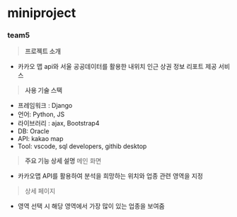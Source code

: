 # miniproject
### team5

> **프로젝트 소개**
- 카카오 맵 api와 서울 공공데이터를 활용한 내위치 인근 상권 정보 리포트 제공 서비스

> **사용 기술 스택**
- 프레임워크 : Django
- 언어: Python, JS
- 라이브러리 : ajax, Bootstrap4
- DB: Oracle
- API: kakao map
- Tool: vscode, sql developers, githib desktop

>**주요 기능 상세 설명**
> 메인 화면
- 카카오맵 API를 활용하여 분석을 희망하는 위치와 업종 관련 영역을 지정

> 상세 페이지
- 영역 선택 시 해당 영역에서 가장 많이 있는 업종을 보여줌
